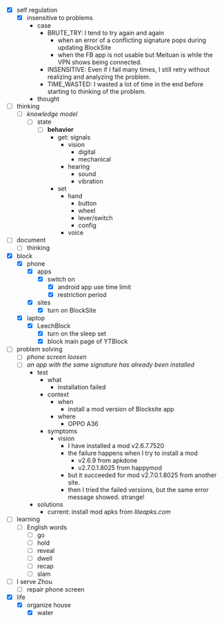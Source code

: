 - [x] self regulation
    - [x] insensitive to problems
        - case
            - BRUTE_TRY: I tend to try again and again
                - when an error of a conflicting signature pops during updating BlockSite
                - when the FB app is not usable but Meituan is while the VPN shows being connected.
            - INSENSITIVE: Even if I fail many times, I still retry without realizing and analyzing the problem.
            - TIME_WASTED: I wasted a lot of time in the end before starting to thinking of the problem.
        - thought
- [ ] thinking
    - [ ] *knowledge model*
        - [ ] state
            - [ ] **behavior**
                - get: signals
                    - vision
                        - digital
                        - mechanical
                    - hearing
                        - sound
                        - vibration
                - set
                    - hand
                        - button
                        - wheel
                        - lever/switch
                        - config
                    - voice
- [ ] document
    - [ ] thinking
- [x] block
    - [x] phone
        - [x] apps
            - [x] switch on
                - [x] android app use time limit
                - [x] restriction period
        - [x] sites
            - [x] turn on BlockSite
    - [x] laptop
        - [x] LeechBlock
            - [x] turn on the sleep set
            - [x] block main page of YTBlock
- [ ] problem solving
    - [ ] *phone screen loosen*
    - [ ] *an app with the same signature has already been installed*
        - test
            - what
                - installation failed
            - context
                - when
                    - install a mod version of Blocksite app
                - where
                    - OPPO A36
            - symptoms
                - vision
                    - I have installed a mod v2.6.7.7520
                    - the failure happens when I try to install a mod
                        - v2.6.9 from apkdone
                        - v2.7.0.1.8025 from happymod
                    - but it succeeded for mod v2.7.0.1.8025 from another site.
                    - then I tried the failed versions, but the same error message showed. strange!
        - solutions
            - current: install mod apks from *liteapks.com*
- [ ] learning
    - [ ] English words
        - [ ] go
        - [ ] hold
        - [ ] reveal
        - [ ] dwell
        - [ ] recap
        - [ ] slam
- [ ] I serve Zhou
    - [ ] repair phone screen
- [x] life
    - [x] organize house
        - [x] water